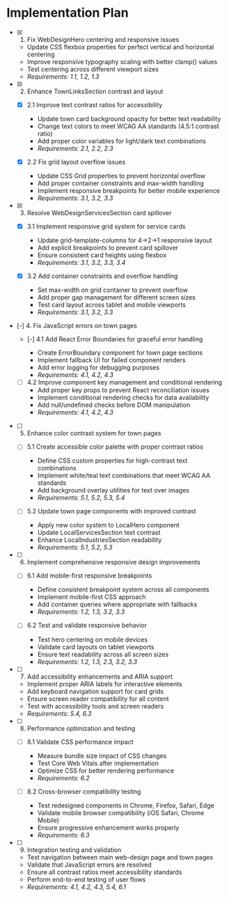 # Implementation Plan

- [x] 1. Fix WebDesignHero centering and responsive issues






  - Update CSS flexbox properties for perfect vertical and horizontal centering
  - Improve responsive typography scaling with better clamp() values
  - Test centering across different viewport sizes
  - _Requirements: 1.1, 1.2, 1.3_

- [x] 2. Enhance TownLinksSection contrast and layout


  - [x] 2.1 Improve text contrast ratios for accessibility


    - Update town card background opacity for better text readability
    - Change text colors to meet WCAG AA standards (4.5:1 contrast ratio)
    - Add proper color variables for light/dark text combinations
    - _Requirements: 2.1, 2.2, 2.3_

  - [x] 2.2 Fix grid layout overflow issues


    - Update CSS Grid properties to prevent horizontal overflow
    - Add proper container constraints and max-width handling
    - Implement responsive breakpoints for better mobile experience
    - _Requirements: 3.1, 3.2, 3.3_

- [x] 3. Resolve WebDesignServicesSection card spillover





  - [x] 3.1 Implement responsive grid system for service cards


    - Update grid-template-columns for 4→2→1 responsive layout
    - Add explicit breakpoints to prevent card spillover
    - Ensure consistent card heights using flexbox
    - _Requirements: 3.1, 3.2, 3.3, 3.4_

  - [x] 3.2 Add container constraints and overflow handling


    - Set max-width on grid container to prevent overflow
    - Add proper gap management for different screen sizes
    - Test card layout across tablet and mobile viewports
    - _Requirements: 3.1, 3.2, 3.3_

- [-] 4. Fix JavaScript errors on town pages



  - [-] 4.1 Add React Error Boundaries for graceful error handling

    - Create ErrorBoundary component for town page sections
    - Implement fallback UI for failed component renders
    - Add error logging for debugging purposes
    - _Requirements: 4.1, 4.2, 4.3_

  - [ ] 4.2 Improve component key management and conditional rendering
    - Add proper key props to prevent React reconciliation issues
    - Implement conditional rendering checks for data availability
    - Add null/undefined checks before DOM manipulation
    - _Requirements: 4.1, 4.2, 4.3_

- [ ] 5. Enhance color contrast system for town pages
  - [ ] 5.1 Create accessible color palette with proper contrast ratios
    - Define CSS custom properties for high-contrast text combinations
    - Implement white/teal text combinations that meet WCAG AA standards
    - Add background overlay utilities for text over images
    - _Requirements: 5.1, 5.2, 5.3, 5.4_

  - [ ] 5.2 Update town page components with improved contrast
    - Apply new color system to LocalHero component
    - Update LocalServicesSection text contrast
    - Enhance LocalIndustriesSection readability
    - _Requirements: 5.1, 5.2, 5.3_

- [ ] 6. Implement comprehensive responsive design improvements
  - [ ] 6.1 Add mobile-first responsive breakpoints
    - Define consistent breakpoint system across all components
    - Implement mobile-first CSS approach
    - Add container queries where appropriate with fallbacks
    - _Requirements: 1.2, 1.3, 3.2, 3.3_

  - [ ] 6.2 Test and validate responsive behavior
    - Test hero centering on mobile devices
    - Validate card layouts on tablet viewports
    - Ensure text readability across all screen sizes
    - _Requirements: 1.2, 1.3, 2.3, 3.2, 3.3_

- [ ] 7. Add accessibility enhancements and ARIA support
  - Implement proper ARIA labels for interactive elements
  - Add keyboard navigation support for card grids
  - Ensure screen reader compatibility for all content
  - Test with accessibility tools and screen readers
  - _Requirements: 5.4, 6.3_

- [ ] 8. Performance optimization and testing
  - [ ] 8.1 Validate CSS performance impact
    - Measure bundle size impact of CSS changes
    - Test Core Web Vitals after implementation
    - Optimize CSS for better rendering performance
    - _Requirements: 6.2_

  - [ ] 8.2 Cross-browser compatibility testing
    - Test redesigned components in Chrome, Firefox, Safari, Edge
    - Validate mobile browser compatibility (iOS Safari, Chrome Mobile)
    - Ensure progressive enhancement works properly
    - _Requirements: 6.3_

- [ ] 9. Integration testing and validation
  - Test navigation between main web-design page and town pages
  - Validate that JavaScript errors are resolved
  - Ensure all contrast ratios meet accessibility standards
  - Perform end-to-end testing of user flows
  - _Requirements: 4.1, 4.2, 4.3, 5.4, 6.1_